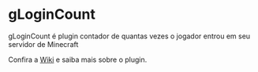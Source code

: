 # gLoginCount
gLoginCount é plugin contador de quantas vezes o jogador entrou em seu servidor de Minecraft

Confira a [Wiki](https://github.com/vinicius-goncalves/gLoginCount/wiki) e saiba mais sobre o plugin.
